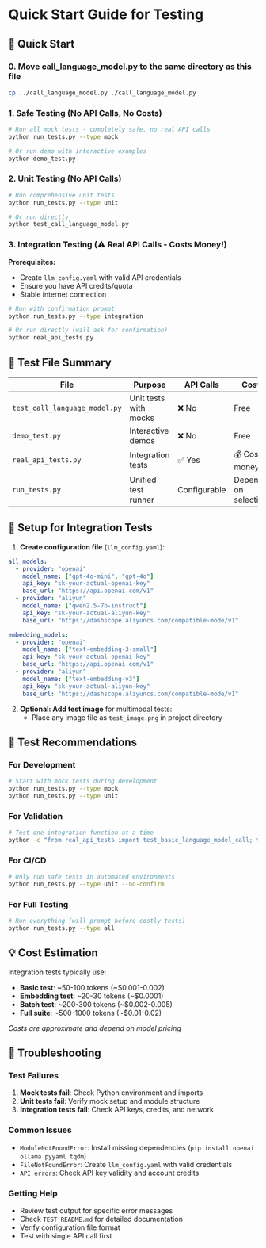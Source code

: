 # Quick Start Guide for Testing

## 🚀 Quick Start

### 0. Move call_language_model.py to the same directory as this file

```bash
cp ../call_language_model.py ./call_language_model.py
```

### 1. Safe Testing (No API Calls, No Costs)

```bash
# Run all mock tests - completely safe, no real API calls
python run_tests.py --type mock

# Or run demo with interactive examples
python demo_test.py
```

### 2. Unit Testing (No API Calls)

```bash
# Run comprehensive unit tests
python run_tests.py --type unit

# Or run directly
python test_call_language_model.py
```

### 3. Integration Testing (⚠️ Real API Calls - Costs Money!)

**Prerequisites:**
- Create `llm_config.yaml` with valid API credentials
- Ensure you have API credits/quota
- Stable internet connection

```bash
# Run with confirmation prompt
python run_tests.py --type integration

# Or run directly (will ask for confirmation)
python real_api_tests.py
```

## 📁 Test File Summary

| File | Purpose | API Calls | Cost |
|------|---------|-----------|------|
| `test_call_language_model.py` | Unit tests with mocks | ❌ No | Free |
| `demo_test.py` | Interactive demos | ❌ No | Free |
| `real_api_tests.py` | Integration tests | ✅ Yes | 💰 Costs money |
| `run_tests.py` | Unified test runner | Configurable | Depends on selection |

## 🔧 Setup for Integration Tests

1. **Create configuration file** (`llm_config.yaml`):

```yaml
all_models:
  - provider: "openai"
    model_name: ["gpt-4o-mini", "gpt-4o"]
    api_key: "sk-your-actual-openai-key"
    base_url: "https://api.openai.com/v1"
  - provider: "aliyun"
    model_name: ["qwen2.5-7b-instruct"]
    api_key: "sk-your-actual-aliyun-key"
    base_url: "https://dashscope.aliyuncs.com/compatible-mode/v1"

embedding_models:
  - provider: "openai"
    model_name: ["text-embedding-3-small"]
    api_key: "sk-your-actual-openai-key"
    base_url: "https://api.openai.com/v1"
  - provider: "aliyun"
    model_name: ["text-embedding-v3"]
    api_key: "sk-your-actual-aliyun-key"
    base_url: "https://dashscope.aliyuncs.com/compatible-mode/v1"
```

2. **Optional: Add test image** for multimodal tests:
   - Place any image file as `test_image.png` in project directory

## 🎯 Test Recommendations

### For Development
```bash
# Start with mock tests during development
python run_tests.py --type mock
python run_tests.py --type unit
```

### For Validation
```bash
# Test one integration function at a time
python -c "from real_api_tests import test_basic_language_model_call; test_basic_language_model_call()"
```

### For CI/CD
```bash
# Only run safe tests in automated environments
python run_tests.py --type unit --no-confirm
```

### For Full Testing
```bash
# Run everything (will prompt before costly tests)
python run_tests.py --type all
```

## 💡 Cost Estimation

Integration tests typically use:
- **Basic test**: ~50-100 tokens (~$0.001-0.002)
- **Embedding test**: ~20-30 tokens (~$0.0001)
- **Batch test**: ~200-300 tokens (~$0.002-0.005)
- **Full suite**: ~500-1000 tokens (~$0.01-0.02)

*Costs are approximate and depend on model pricing*

## 🐛 Troubleshooting

### Test Failures
1. **Mock tests fail**: Check Python environment and imports
2. **Unit tests fail**: Verify mock setup and module structure
3. **Integration tests fail**: Check API keys, credits, and network

### Common Issues
- `ModuleNotFoundError`: Install missing dependencies (`pip install openai ollama pyyaml tqdm`)
- `FileNotFoundError`: Create `llm_config.yaml` with valid credentials
- `API errors`: Check API key validity and account credits

### Getting Help
- Review test output for specific error messages
- Check `TEST_README.md` for detailed documentation
- Verify configuration file format
- Test with single API call first
